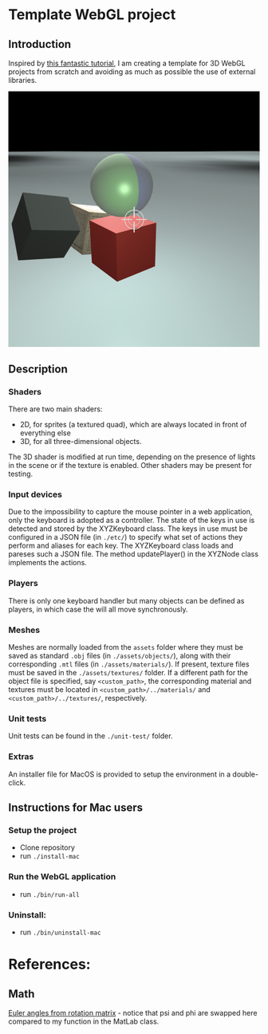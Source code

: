 # Template WebGL project
## Introduction
Inspired by [this fantastic tutorial](https://www.youtube.com/watch?v=kB0ZVUrI4Aw&list=PLjcVFFANLS5zH_PeKC6I8p0Pt1hzph_rt), I am creating a template for 3D WebGL projects from scratch and avoiding as much as possible the use of external libraries.

![./doc/preview.png](doc/preview.png)

## Description
### Shaders
There are two main shaders:

- 2D, for sprites (a textured quad), which are always located in front of everything else
- 3D, for all three-dimensional objects.

The 3D shader is modified at run time, depending on the presence of lights in the scene or if the texture is enabled.
Other shaders may be present for testing.

### Input devices
Due to the impossibility to capture the mouse pointer in a web application, only the keyboard is adopted as a controller.
The state of the keys in use is detected and stored by the XYZKeyboard class. The keys in use must be configured in a JSON file (in ```./etc/```) to specify what set of actions they perform and aliases for each key. The XYZKeyboard class loads and pareses such a JSON file.
The method updatePlayer() in the XYZNode class implements the actions.

### Players
There is only one keyboard handler but many objects can be defined as players, in which case the will all move synchronously.

### Meshes
Meshes are normally loaded from the ```assets``` folder where they must be saved as standard ```.obj``` files (in ```./assets/objects/```), along with their corresponding ```.mtl``` files (in ```./assets/materials/```). If present, texture files must be saved in the ```./assets/textures/``` folder. If a different path for the object file is specified, say ```<custom_path>```, the corresponding material and textures must be located in ```<custom_path>/../materials/``` and ```<custom_path>/../textures/```, respectively.

### Unit tests
Unit tests can be found in the ```./unit-test/``` folder.

### Extras
An installer file for MacOS is provided to setup the environment in a double-click.

## Instructions for Mac users
### Setup the project
- Clone repository
- run ```./install-mac```
### Run the WebGL application
- run ```./bin/run-all```
### Uninstall:
- run ```./bin/uninstall-mac```

# References:
## Math
[Euler angles from rotation matrix](https://www.gregslabaugh.net/publications/euler.pdf) - notice that psi and phi are swapped here compared to my function in the MatLab class.